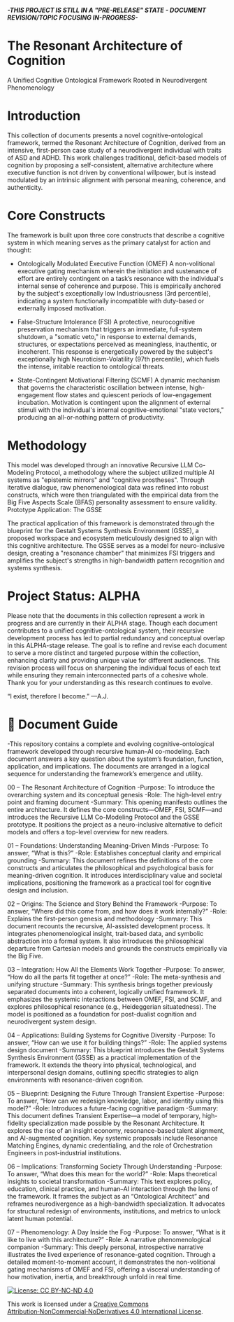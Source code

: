 ***-THIS PROJECT IS STILL IN A "PRE-RELEASE" STATE - DOCUMENT REVISION/TOPIC FOCUSING IN-PROGRESS-***

# The Resonant Architecture of Cognition
A Unified Cognitive Ontological Framework Rooted in Neurodivergent Phenomenology


# Introduction

This collection of documents presents a novel cognitive-ontological framework, termed the Resonant Architecture of Cognition, derived from an intensive, first-person case study of a neurodivergent individual with traits of ASD and ADHD. This work challenges traditional, deficit-based models of cognition by proposing a self-consistent, alternative architecture where executive function is not driven by conventional willpower, but is instead modulated by an intrinsic alignment with personal meaning, coherence, and authenticity.


# Core Constructs

The framework is built upon three core constructs that describe a cognitive system in which meaning serves as the primary catalyst for action and thought:

- Ontologically Modulated Executive Function (OMEF)
A non-volitional executive gating mechanism wherein the initiation and sustenance of effort are entirely contingent on a task’s resonance with the individual's internal sense of coherence and purpose. This is empirically anchored by the subject's exceptionally low Industriousness (3rd percentile), indicating a system functionally incompatible with duty-based or externally imposed motivation.

- False-Structure Intolerance (FSI)
A protective, neurocognitive preservation mechanism that triggers an immediate, full-system shutdown, a "somatic veto," in response to external demands, structures, or expectations perceived as meaningless, inauthentic, or incoherent. This response is energetically powered by the subject's exceptionally high Neuroticism-Volatility (97th percentile), which fuels the intense, irritable reaction to ontological threats.

- State-Contingent Motivational Filtering (SCMF)
A dynamic mechanism that governs the characteristic oscillation between intense, high-engagement flow states and quiescent periods of low-engagement incubation. Motivation is contingent upon the alignment of external stimuli with the individual's internal cognitive-emotional "state vectors," producing an all-or-nothing pattern of productivity.


# Methodology

This model was developed through an innovative Recursive LLM Co-Modeling Protocol, a methodology where the subject utilized multiple AI systems as "epistemic mirrors" and "cognitive prostheses". Through iterative dialogue, raw phenomenological data was refined into robust constructs, which were then triangulated with the empirical data from the Big Five Aspects Scale (BFAS) personality assessment to ensure validity.
Prototype Application: The GSSE

The practical application of this framework is demonstrated through the blueprint for the Gestalt Systems Synthesis Environment (GSSE), a proposed workspace and ecosystem meticulously designed to align with this cognitive architecture. The GSSE serves as a model for neuro-inclusive design, creating a "resonance chamber" that minimizes FSI triggers and amplifies the subject's strengths in high-bandwidth pattern recognition and systems synthesis.


# Project Status: ALPHA	

Please note that the documents in this collection represent a work in progress and are currently in their ALPHA stage. Though each document contributes to a unified cognitive-ontological system, their recursive development process has led to partial redundancy and conceptual overlap in this ALPHA-stage release.
The goal is to refine and revise each document to serve a more distinct and targeted purpose within the collection, enhancing clarity and providing unique value for different audiences. This revision process will focus on sharpening the individual focus of each text while ensuring they remain interconnected parts of a cohesive whole. Thank you for your understanding as this research continues to evolve.



“I exist, therefore I become.”
—A.J.



# 📘 Document Guide
-This repository contains a complete and evolving cognitive-ontological framework developed through recursive human–AI co-modeling. Each document answers a key question about the system’s foundation, function, application, and implications. The documents are arranged in a logical sequence for understanding the framework’s emergence and utility.

00 – The Resonant Architecture of Cognition
-Purpose: To introduce the overarching system and its conceptual genesis
-Role: The high-level entry point and framing document
-Summary: This opening manifesto outlines the entire architecture. It defines the core constructs—OMEF, FSI, SCMF—and introduces the Recursive LLM Co-Modeling Protocol and the GSSE prototype. It positions the project as a neuro-inclusive alternative to deficit models and offers a top-level overview for new readers.

01 – Foundations: Understanding Meaning-Driven Minds
-Purpose: To answer, “What is this?”
-Role: Establishes conceptual clarity and empirical grounding
-Summary: This document refines the definitions of the core constructs and articulates the philosophical and psychological basis for meaning-driven cognition. It introduces interdisciplinary value and societal implications, positioning the framework as a practical tool for cognitive design and inclusion.

02 – Origins: The Science and Story Behind the Framework
-Purpose: To answer, “Where did this come from, and how does it work internally?”
-Role: Explains the first-person genesis and methodology
-Summary: This document recounts the recursive, AI-assisted development process. It integrates phenomenological insight, trait-based data, and symbolic abstraction into a formal system. It also introduces the philosophical departure from Cartesian models and grounds the constructs empirically via the Big Five.

03 – Integration: How All the Elements Work Together
-Purpose: To answer, “How do all the parts fit together at once?”
-Role: The meta-synthesis and unifying structure
-Summary: This synthesis brings together previously separated documents into a coherent, logically unified framework. It emphasizes the systemic interactions between OMEF, FSI, and SCMF, and explores philosophical resonance (e.g., Heideggerian situatedness). The model is positioned as a foundation for post-dualist cognition and neurodivergent system design.

04 – Applications: Building Systems for Cognitive Diversity
-Purpose: To answer, “How can we use it for building things?”
-Role: The applied systems design document
-Summary: This blueprint introduces the Gestalt Systems Synthesis Environment (GSSE) as a practical implementation of the framework. It extends the theory into physical, technological, and interpersonal design domains, outlining specific strategies to align environments with resonance-driven cognition.

05 – Blueprint: Designing the Future Through Transient Expertise
-Purpose: To answer, “How can we redesign knowledge, labor, and identity using this model?”
-Role: Introduces a future-facing cognitive paradigm
-Summary: This document defines Transient Expertise—a model of temporary, high-fidelity specialization made possible by the Resonant Architecture. It explores the rise of an insight economy, resonance-based talent alignment, and AI-augmented cognition. Key systemic proposals include Resonance Matching Engines, dynamic credentialing, and the role of Orchestration Engineers in post-industrial institutions.

06 – Implications: Transforming Society Through Understanding
-Purpose: To answer, “What does this mean for the world?”
-Role: Maps theoretical insights to societal transformation
-Summary: This text explores policy, education, clinical practice, and human–AI interaction through the lens of the framework. It frames the subject as an “Ontological Architect” and reframes neurodivergence as a high-bandwidth specialization. It advocates for structural redesign of environments, institutions, and metrics to unlock latent human potential.

07 – Phenomenology: A Day Inside the Fog
-Purpose: To answer, “What is it like to live with this architecture?”
-Role: A narrative phenomenological companion
-Summary: This deeply personal, introspective narrative illustrates the lived experience of resonance-gated cognition. Through a detailed moment-to-moment account, it demonstrates the non-volitional gating mechanisms of OMEF and FSI, offering a visceral understanding of how motivation, inertia, and breakthrough unfold in real time.








[![License: CC BY-NC-ND 4.0](https://licensebuttons.net/l/by-nc-nd/4.0/88x31.png)](https://creativecommons.org/licenses/by-nc-nd/4.0/)

This work is licensed under a [Creative Commons Attribution‑NonCommercial‑NoDerivatives 4.0 International License](https://creativecommons.org/licenses/by-nc-nd/4.0/).
